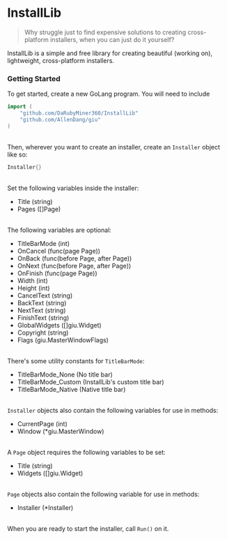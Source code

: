 # InstallLib
> Why struggle just to find expensive solutions to creating cross-platform installers, when you can just do it yourself?

InstallLib is a simple and free library for creating beautiful (working on), lightweight, cross-platform installers.

### Getting Started
To get started, create a new GoLang program. You will need to include
```go
import (
    "github.com/DaRubyMiner360/InstallLib"
    "github.com/AllenDang/giu"
)
```
\
Then, wherever you want to create an installer, create an `Installer` object like so:
```go
Installer{}
```
\
Set the following variables inside the installer:
- Title (string)
- Pages ([]Page)

\
The following variables are optional:
- TitleBarMode (int)
- OnCancel (func(page Page))
- OnBack (func(before Page, after Page))
- OnNext (func(before Page, after Page))
- OnFinish (func(page Page))
- Width (int)
- Height (int)
- CancelText (string)
- BackText (string)
- NextText (string)
- FinishText (string)
- GlobalWidgets ([]giu.Widget)
- Copyright (string)
- Flags (giu.MasterWindowFlags)

\
There's some utility constants for `TitleBarMode`:
- TitleBarMode_None (No title bar)
- TitleBarMode_Custom (InstallLib's custom title bar)
- TitleBarMode_Native (Native title bar)

\
`Installer` objects also contain the following variables for use in methods:
- CurrentPage (int)
- Window (*giu.MasterWindow)

\
A `Page` object requires the following variables to be set:
- Title (string)
- Widgets ([]giu.Widget)

\
`Page` objects also contain the following variable for use in methods:
- Installer (*Installer)

\
When you are ready to start the installer, call `Run()` on it.
